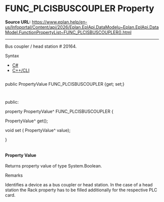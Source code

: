 # FUNC_PLCISBUSCOUPLER Property

**Source URL:** https://www.eplan.help/en-us/Infoportal/Content/api/2026/Eplan.EplApi.DataModelu~Eplan.EplApi.DataModel.FunctionPropertyList~FUNC_PLCISBUSCOUPLER().html

---

Bus coupler / head station # 20164.

Syntax

- [C#](#i-syntax-CS)
- [C++/CLI](#i-syntax-CPP2005)

```
```
public PropertyValue FUNC_PLCISBUSCOUPLER {get; set;}
```
```

```
```
public:

property PropertyValue^ FUNC_PLCISBUSCOUPLER {

   PropertyValue^ get();

   void set (    PropertyValue^ value);

}
```
```

#### Property Value

Returns property value of type System.Boolean.

Remarks

Identifies a device as a bus coupler or head station. In the case of a head station the Rack property has to be filled additionally for the respective PLC card.
